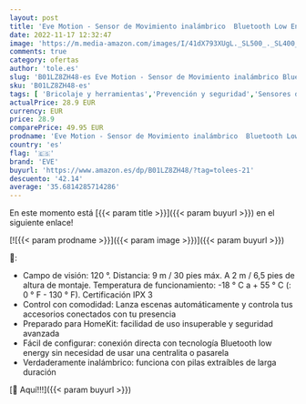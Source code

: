 ```yaml
---
layout: post
title: 'Eve Motion - Sensor de Movimiento inalámbrico  Bluetooth Low Energy  Non occorrono Bridge o Gateway  Blanco  Apple HomeKit '
date: 2022-11-17 12:32:47
image: 'https://m.media-amazon.com/images/I/41dX793XUgL._SL500_._SL400_.jpg'
comments: true
category: ofertas
author: 'tole.es'
slug: 'B01LZ8ZH48-es Eve Motion - Sensor de Movimiento inalámbrico Bluetooth...'
sku: 'B01LZ8ZH48-es'
tags: [ 'Bricolaje y herramientas','Prevención y seguridad','Sensores de movimiento','Sistemas de seguridad para el hogar','apple','eve','🇪🇸', ]
actualPrice: 28.9 EUR
currency: EUR
price: 28.9
comparePrice: 49.95 EUR
prodname: 'Eve Motion - Sensor de Movimiento inalámbrico  Bluetooth Low Energy  Non occorrono Bridge o Gateway  Blanco  Apple HomeKit '
country: 'es'
flag: '🇪🇸'
brand: 'EVE'
buyurl: 'https://www.amazon.es/dp/B01LZ8ZH48/?tag=tolees-21'
descuento: '42.14'
average: '35.6814285714286'
---
```


En este momento está [{{< param title >}}]({{< param buyurl >}}) en el siguiente enlace!

[![{{< param prodname >}}]({{< param image >}})]({{< param buyurl >}})

🔎:

- Campo de visión: 120 °. Distancia: 9 m / 30 pies máx. A 2 m / 6,5 pies de altura de montaje. Temperatura de funcionamiento: -18 ° C a + 55 ° C (: 0 ° F - 130 ° F). Certificación IPX 3
- Control con comodidad: Lanza escenas automáticamente y controla tus accesorios conectados con tu presencia
- Preparado para HomeKit: facilidad de uso insuperable y seguridad avanzada
- Fácil de configurar: conexión directa con tecnología Bluetooth low energy sin necesidad de usar una centralita o pasarela
- Verdaderamente inalámbrico: funciona con pilas extraíbles de larga duración

[🛒 Aquí!!!]({{< param buyurl >}})
